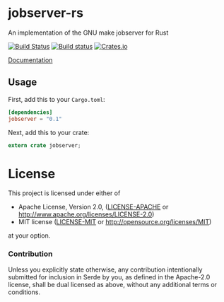 # jobserver-rs

An implementation of the GNU make jobserver for Rust

[![Build Status](https://travis-ci.com/alexcrichton/jobserver-rs.svg?branch=master)](https://travis-ci.com/alexcrichton/jobserver-rs)
[![Build status](https://ci.appveyor.com/api/projects/status/h5jc30hohp7ejd9c/branch/master?svg=true)](https://ci.appveyor.com/project/alexcrichton/jobserver-rs/branch/master)
[![Crates.io](https://img.shields.io/crates/v/jobserver.svg?maxAge=2592000)](https://crates.io/crates/jobserver)

[Documentation](https://docs.rs/jobserver)

## Usage

First, add this to your `Cargo.toml`:

```toml
[dependencies]
jobserver = "0.1"
```

Next, add this to your crate:

```rust
extern crate jobserver;
```

# License

This project is licensed under either of

 * Apache License, Version 2.0, ([LICENSE-APACHE](LICENSE-APACHE) or
   http://www.apache.org/licenses/LICENSE-2.0)
 * MIT license ([LICENSE-MIT](LICENSE-MIT) or
   http://opensource.org/licenses/MIT)

at your option.

### Contribution

Unless you explicitly state otherwise, any contribution intentionally submitted
for inclusion in Serde by you, as defined in the Apache-2.0 license, shall be
dual licensed as above, without any additional terms or conditions.
